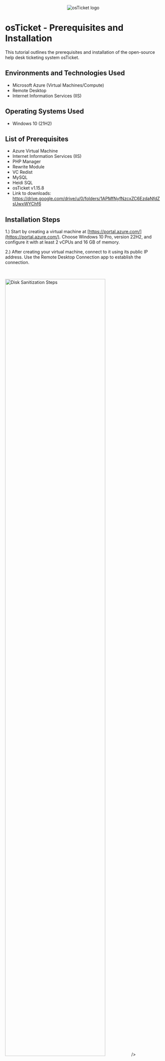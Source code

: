 <p align="center">
<img src="https://i.imgur.com/Clzj7Xs.png" alt="osTicket logo"/>
</p>

<h1>osTicket - Prerequisites and Installation</h1>
This tutorial outlines the prerequisites and installation of the open-source help desk ticketing system osTicket.<br />



<h2>Environments and Technologies Used</h2>

- Microsoft Azure (Virtual Machines/Compute)
- Remote Desktop
- Internet Information Services (IIS)

<h2>Operating Systems Used </h2>

- Windows 10</b> (21H2)

<h2>List of Prerequisites</h2>

- Azure Virtual Machine
- Internet Information Services (IIS)
- PHP Manager
- Rewrite Module
- VC Redist
- MySQL
- Heidi SQL
- osTicket v1.15.8
- Link to downloads: https://drive.google.com/drive/u/0/folders/1APMfNyfNzcxZC6EzdaNfdZsUwxWYChf6


<h2>Installation Steps</h2>


1.) Start by creating a virtual machine at [https://portal.azure.com/](https://portal.azure.com/). Choose Windows 10 Pro, version 22H2, and configure it with at least 2 vCPUs and 16 GB of memory.

2.) After creating your virtual machine, connect to it using its public IP address. Use the Remote Desktop Connection app to establish the connection. 
</p>
<br />

<p>
<img src="https://i.imgur.com/9dEnp65.png" height="80%" width="80%" alt="Disk Sanitization Steps"/>
/>
</p>
<p>
<p>
<img src="https://imgur.com/Zf2jw07.png" height="40%" width="40%" alt="Disk Sanitization Steps"/>
</p>
<p>
  
3.) After connecting to your virtual machine, open the Control Panel and navigate to "Programs." Then, select "Turn Windows features on or off."

<img width="388" alt="image" src="https://github.com/user-attachments/assets/3253a406-09ab-4c9d-b4f7-f8a1372cba00" />

  <p>
    
  </p>
<img width="389" alt="image" src="https://github.com/user-attachments/assets/d750f5d1-340d-4c96-9a56-3d644b765005" />

  
4.) You will want to install / enable IIS in Windows with CGI and Common HTTP Features
  - World Wide Web Services -> Application Development Features -> 
[X] CGI
[X] Common HTTP Features
  
<p>
<img width="407" alt="image" src="https://github.com/user-attachments/assets/3d9e5921-c10d-4a5b-b210-9c6dc640e478" />

</p>
<p>
  
      
5.) With IIS enabled, download and install PHP Manager for IIS (PHPManagerForIIS_V1.5.0.msi) from the installation files. Follow the installation wizard to complete the setup.
  
6.) Next from the Installation Files, download and install the Rewrite Module (rewrite_amd64_en-US.msi)
  
7.) Create a folder in the C drive called PHP.
  
8.) Download PHP 7.3.8 (php-7.3.8-nts-Win32-VC15-x86.zip) from the installation files and extract its contents to `C:\PHP`.
  
9.) After extracting the PHP zip file to the `C:\PHP` folder, download and install `VC_redist.x86.exe` from the installation files. Complete the setup by following the installation wizard.
  
10.) Download and install MySQL 5.5.62 (mysql-5.5.62-win32.msi)
  Run the setup wizard:
Typical Setup ->
Launch Configuration Wizard (after install) ->
Standard Configuration ->

  Make the new root password: root
  
<p>
<img width="245" alt="image" src="https://github.com/user-attachments/assets/c53735e6-5e41-4092-86d4-89c659e3cd3c" />

</p>
<p>
  
  Execute the process on the next page.
  
  
11.) Now that we have the files downloaded and installed we will want to search for IIS in the windows search bar. Open IIS as an administrator.
  The program should look like this.
  
<p>
<img src="https://imgur.com/rgdZwmM.png" height="40%" width="40%" alt="Disk Sanitization Steps"/>
</p>
<p>
  
12.) We will now want to register PHP from within IIS.
  Click on PHP Manager
  
<p>
<img width="472" alt="image" src="https://github.com/user-attachments/assets/81d25526-9333-4cf3-ba77-324949c94486" />
</p>
<p>
  
Register new PHP version.
  
<p>
<img width="470" alt="image" src="https://github.com/user-attachments/assets/025892f6-34bb-464e-9918-efe9c0d8ad2d" />
</p>
<p>
  
You will want to provide a path to the php executable file (php-cgi.exe)). 
  Go to C Drive -> PHP -> click on php-cgi file.
  
<p>
<img src="https://imgur.com/oJZ0gp9.png" height="40%" width="40%" alt="Disk Sanitization Steps"/>
</p>
<p>
  
  Restart the IIS server.
  
<p>
<img width="469" alt="image" src="https://github.com/user-attachments/assets/7b77920e-1fb3-46f2-96ed-fa93a7dea211" />
</p>
<p>
  
13.) Install osTicket v1.15.8
  -Download osTicket from the Installation Files Folder
  -Extract and copy "upload" folder to c:\inetpub\wwwroot
  -Within c:\inetpub\root, Rename "upload" to "osTicket"
  
  Reload IIS again.
  
14.) On IIS go to sites -> Default -> osTicket
  -On the right, click “Browse *:80”
  
<p>
<img width="472" alt="image" src="https://github.com/user-attachments/assets/3c71f5a2-1c5f-4e3a-b673-6604c48bfd7d" />
</p>
<p>
  
  Some extensions are not enabled on the osTicket browser.
  
<p>
<img src="https://imgur.com/eJIsGTn.png" height="40%" width="40%" alt="Disk Sanitization Steps"/>
</p>
<p>
  
  To enable the extensions:
  -Go back to IIS, sites -> Default -> osTicket
  -Double click PHP manager
  -Click "Enable or disable an extension"
  
<p>
<img width="472" alt="image" src="https://github.com/user-attachments/assets/87f8c616-020e-4447-b9fa-b44e30e38a67" />
</p>
<p>
  
<p>
<img width="476" alt="image" src="https://github.com/user-attachments/assets/cdfd7fc3-e019-44ae-93fe-bea460ce5c90" />
</p>
<p>
  
  We will want to enable three extensions from here.
  
  1.) php_imap.dll
 
  2.) php_intl.dll
  
  3.) php_opcache.dll
  
<p>
<img width="264" alt="image" src="https://github.com/user-attachments/assets/1aec4aab-1328-4d75-93c8-c45187f8c607" />
</p>
<p>
  
  
15.) Once we have those extensions enabled in IIS, we are going to want to rename one of the files in our osTicket folder.
  Go into the file explorer and search for C;\inetpub\wwwroot\osTicket\include\ost-sampleconfig.php
  
  We are going to rename the ost-sampleconfig.php to ost-config.php
  
  Now that we have renamed the files, right click on the file and go to properties.
  From there click security, click on advance, and disable the inheritance.
  We will select Remove all inherited permissions from this object.
  
  Now we will add new permissions.
  
  Click Add
  
<p>
<img width="379" alt="image" src="https://github.com/user-attachments/assets/ef1910e3-ed68-41c6-9acb-34a2578ac090" />
</p>
<p>
  
Select a principal
  
<p>
<img width="454" alt="image" src="https://github.com/user-attachments/assets/c3074262-8369-4ca1-a048-563d04484043" />
</p>
<p>
  
  
 Type "Everyone" in the box.
  
<p>
<img src="https://imgur.com/F4H3ppM.png" height="40%" width="40%" alt="Disk Sanitization Steps"/>
</p>
<p>
  
  Make sure Full Control and all the other boxes are checked.
  
<p>
<img width="454" alt="image" src="https://github.com/user-attachments/assets/39e873c0-8fc5-42f6-bce0-0d4373d5b361" />
</p>
<p>
  
  Click Apply and Ok.
  
<p>
<img width="379" alt="image" src="https://github.com/user-attachments/assets/a33a36d6-8b9b-4761-b2af-6866ce04e088" />
</p>
<p>
  
  Next we will continue to setup osTicket in the browser. Click Continue on the osTicket browser page.
  Fill out the page as required excluding the Database Settings at the bottom of the page. We will get to that. 
  
  We will want to download and install HeidiSQL from the Installation Files. 
  
<p>
<img src="https://imgur.com/i7a4gWC.png" height="40%" width="40%" alt="Disk Sanitization Steps"/>
</p>
<p>
  
  When the program is open we will create a new session in it.
  
<p>
<img width="340" alt="image" src="https://github.com/user-attachments/assets/f9027f89-c7e9-4ead-a143-aff4974443c5" />
</p>
<p>
  
  We want to make sure the username and the password are root.
  
<p>
<img width="343" alt="image" src="https://github.com/user-attachments/assets/51243636-3a0b-4428-b767-091db577d56f" />
</p>
<p>
  
  After connecting to the session, return to the browser to complete the setup. In the Database Settings section, set the username to `root` and the password to `root`.
  
  Using HeidiSQL, create a new database by right-clicking "Unnamed" on the left panel, selecting "Create New," and then choosing "Database." Name the database `osTicket`. Once the database is created, return to the osTicket browser and enter `osTicket` in the MySQL Database field.
  
<p>
<img width="410" alt="image" src="https://github.com/user-attachments/assets/5eea7085-40e4-4c1b-a664-8dd33609863d" />
</p>
<p>
  
  Now we can log in to osTicket through your web browser.
  
<p>
<img width="199" alt="image" src="https://github.com/user-attachments/assets/d99fcb1d-75a7-4edd-9f30-dc630900bc5c" />
</p>
<p>
  
  Great! You have now successfully installed and setup osTicket!

